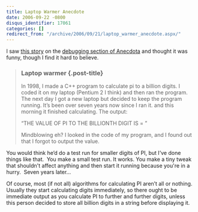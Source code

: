 ```yaml
---
title: Laptop Warmer Anecdote
date: 2006-09-22 -0800
disqus_identifier: 17061
categories: []
redirect_from: "/archive/2006/09/21/laptop_warmer_anecdote.aspx/"
---
```


I saw [this story](http://www.qdb.us/53151) on the [debugging section of
Anecdota](http://www.anecdota.org/debugging/) and thought it was funny,
though I find it hard to believe.

> ### Laptop warmer {.post-title}
>
> In 1998, I made a C++ program to calculate pi to a billion digits. I
> coded it on my laptop (Pentium 2 I think) and then ran the program.
> The next day I got a new laptop but decided to keep the program
> running. It’s been over seven years now since I ran it. and this
> morning it finished calculating. The output:
>
> “THE VALUE OF PI TO THE BILLIONTH DIGIT IS = ”
>
> Mindblowing eh? I looked in the code of my program, and I found out
> that I forgot to output the value.

You would think he’d do a test run for smaller digits of PI, but I’ve
done things like that.  You make a small test run. It works. You make a
tiny tweak that shouldn't affect anything and then start it running
because you're in a hurry.  Seven years later...

Of course, most (if not all) algorithms for calculating PI aren’t all or
nothing.  Usually they start calculating digits immediately, so
there ought to be immediate output as you calculate PI to further and
further digits, unless this person decided to store all billion digits
in a string before displaying it.


